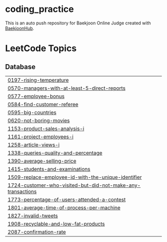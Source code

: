 # coding_practice
This is an auto push repository for Baekjoon Online Judge created with [BaekjoonHub](https://github.com/BaekjoonHub/BaekjoonHub).

<!---LeetCode Topics Start-->
# LeetCode Topics
## Database
|  |
| ------- |
| [0197-rising-temperature](https://github.com/star-pooh/coding_practice/tree/master/0197-rising-temperature) |
| [0570-managers-with-at-least-5-direct-reports](https://github.com/star-pooh/coding_practice/tree/master/0570-managers-with-at-least-5-direct-reports) |
| [0577-employee-bonus](https://github.com/star-pooh/coding_practice/tree/master/0577-employee-bonus) |
| [0584-find-customer-referee](https://github.com/star-pooh/coding_practice/tree/master/0584-find-customer-referee) |
| [0595-big-countries](https://github.com/star-pooh/coding_practice/tree/master/0595-big-countries) |
| [0620-not-boring-movies](https://github.com/star-pooh/coding_practice/tree/master/0620-not-boring-movies) |
| [1153-product-sales-analysis-i](https://github.com/star-pooh/coding_practice/tree/master/1153-product-sales-analysis-i) |
| [1161-project-employees-i](https://github.com/star-pooh/coding_practice/tree/master/1161-project-employees-i) |
| [1258-article-views-i](https://github.com/star-pooh/coding_practice/tree/master/1258-article-views-i) |
| [1338-queries-quality-and-percentage](https://github.com/star-pooh/coding_practice/tree/master/1338-queries-quality-and-percentage) |
| [1390-average-selling-price](https://github.com/star-pooh/coding_practice/tree/master/1390-average-selling-price) |
| [1415-students-and-examinations](https://github.com/star-pooh/coding_practice/tree/master/1415-students-and-examinations) |
| [1509-replace-employee-id-with-the-unique-identifier](https://github.com/star-pooh/coding_practice/tree/master/1509-replace-employee-id-with-the-unique-identifier) |
| [1724-customer-who-visited-but-did-not-make-any-transactions](https://github.com/star-pooh/coding_practice/tree/master/1724-customer-who-visited-but-did-not-make-any-transactions) |
| [1773-percentage-of-users-attended-a-contest](https://github.com/star-pooh/coding_practice/tree/master/1773-percentage-of-users-attended-a-contest) |
| [1801-average-time-of-process-per-machine](https://github.com/star-pooh/coding_practice/tree/master/1801-average-time-of-process-per-machine) |
| [1827-invalid-tweets](https://github.com/star-pooh/coding_practice/tree/master/1827-invalid-tweets) |
| [1908-recyclable-and-low-fat-products](https://github.com/star-pooh/coding_practice/tree/master/1908-recyclable-and-low-fat-products) |
| [2087-confirmation-rate](https://github.com/star-pooh/coding_practice/tree/master/2087-confirmation-rate) |
<!---LeetCode Topics End-->